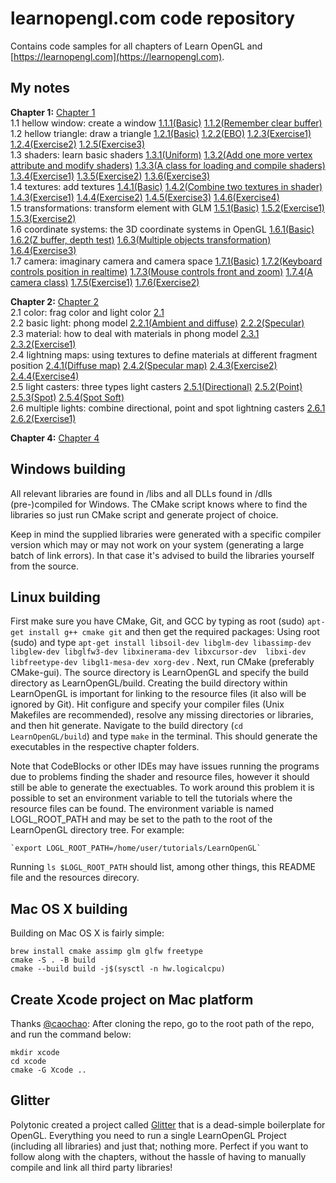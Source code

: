 # learnopengl.com code repository
Contains code samples for all chapters of Learn OpenGL and [https://learnopengl.com](https://learnopengl.com). 

## My notes
__Chapter 1:__ [Chapter 1](https://github.com/chenxy368/LearnOpenGL/tree/master/src/1.getting_started)  
1.1 hellow window: create a window [1.1.1(Basic)](https://github.com/chenxy368/LearnOpenGL/tree/master/src/1.getting_started/1.1.hello_window) [1.1.2(Remember clear buffer)](https://github.com/chenxy368/LearnOpenGL/tree/master/src/1.getting_started/1.2.hello_window_clear)  
1.2 hellow triangle: draw a triangle [1.2.1(Basic)](https://github.com/chenxy368/LearnOpenGL/tree/master/src/1.getting_started/2.1.hello_triangle) 
[1.2.2(EBO)](https://github.com/chenxy368/LearnOpenGL/tree/master/src/1.getting_started/2.2.hello_triangle_indexed) 
[1.2.3(Exercise1)](https://github.com/chenxy368/LearnOpenGL/tree/master/src/1.getting_started/2.3.hello_triangle_exercise1) 
[1.2.4(Exercise2)](https://github.com/chenxy368/LearnOpenGL/tree/master/src/1.getting_started/2.4.hello_triangle_exercise2)
[1.2.5(Exercise3)](https://github.com/chenxy368/LearnOpenGL/tree/master/src/1.getting_started/2.5.hello_triangle_exercise3)  
1.3 shaders: learn basic shaders [1.3.1(Uniform)](https://github.com/chenxy368/LearnOpenGL/tree/master/src/1.getting_started/3.1.shaders_uniform)
[1.3.2(Add one more vertex attribute and modify shaders)](https://github.com/chenxy368/LearnOpenGL/tree/master/src/1.getting_started/3.2.shaders_interpolation) 
[1.3.3(A class for loading and compile shaders)](https://github.com/chenxy368/LearnOpenGL/tree/master/src/1.getting_started/3.3.shaders_class) 
[1.3.4(Exercise1)](https://github.com/chenxy368/LearnOpenGL/tree/master/src/1.getting_started/3.4.shaders_exercise1)
[1.3.5(Exercise2)](https://github.com/chenxy368/LearnOpenGL/tree/master/src/1.getting_started/3.5.shaders_exercise2)
[1.3.6(Exercise3)](https://github.com/chenxy368/LearnOpenGL/tree/master/src/1.getting_started/3.6.shaders_exercise3)  
1.4 textures: add textures [1.4.1(Basic)](https://github.com/chenxy368/LearnOpenGL/tree/master/src/1.getting_started/4.1.textures) 
[1.4.2(Combine two textures in shader)](https://github.com/chenxy368/LearnOpenGL/tree/master/src/1.getting_started/4.2.textures_combined)
[1.4.3(Exercise1)](https://github.com/chenxy368/LearnOpenGL/tree/master/src/1.getting_started/4.3.textures_exercise1)
[1.4.4(Exercise2)](https://github.com/chenxy368/LearnOpenGL/tree/master/src/1.getting_started/4.4.textures_exercise2)
[1.4.5(Exercise3)](https://github.com/chenxy368/LearnOpenGL/tree/master/src/1.getting_started/4.5.textures_exercise3)
[1.4.6(Exercise4)](https://github.com/chenxy368/LearnOpenGL/tree/master/src/1.getting_started/4.6.textures_exercise4)  
1.5 transformations: transform element with GLM [1.5.1(Basic)](https://github.com/chenxy368/LearnOpenGL/tree/master/src/1.getting_started/5.1.transformations) 
[1.5.2(Exercise1)](https://github.com/chenxy368/LearnOpenGL/tree/master/src/1.getting_started/5.2.transformations_exercise1)
[1.5.3(Exercise2)](https://github.com/chenxy368/LearnOpenGL/tree/master/src/1.getting_started/5.2.transformations_exercise2)  
1.6 coordinate systems: the 3D coordinate systems in OpenGL [1.6.1(Basic)](https://github.com/chenxy368/LearnOpenGL/tree/master/src/1.getting_started/6.1.coordinate_systems) 
[1.6.2(Z buffer, depth test)](https://github.com/chenxy368/LearnOpenGL/tree/master/src/1.getting_started/6.2.coordinate_systems_depth) 
[1.6.3(Multiple objects transformation)](https://github.com/chenxy368/LearnOpenGL/tree/master/src/1.getting_started/6.3.coordinate_systems_multiple) 
[1.6.4(Exercise3)](https://github.com/chenxy368/LearnOpenGL/tree/master/src/1.getting_started/6.4.coordinate_systems_exercise3)  
1.7 camera: imaginary camera and camera space [1.7.1(Basic)](https://github.com/chenxy368/LearnOpenGL/tree/master/src/1.getting_started/7.1.camera_circle) 
[1.7.2(Keyboard controls position in realtime)](https://github.com/chenxy368/LearnOpenGL/tree/master/src/1.getting_started/7.2.camera_keyboard_dt) 
[1.7.3(Mouse controls front and zoom)](https://github.com/chenxy368/LearnOpenGL/tree/master/src/1.getting_started/7.3.camera_mouse_zoom) 
[1.7.4(A camera class)](https://github.com/chenxy368/LearnOpenGL/tree/master/src/1.getting_started/7.4.camera_class) 
[1.7.5(Exercise1)](https://github.com/chenxy368/LearnOpenGL/tree/master/src/1.getting_started/7.5.camera_exercise1) 
[1.7.6(Exercise2)](https://github.com/chenxy368/LearnOpenGL/tree/master/src/1.getting_started/7.6.camera_exercise2)

__Chapter 2:__ [Chapter 2](https://github.com/chenxy368/LearnOpenGLWithNotes/tree/master/src/2.lighting)  
2.1 color: frag color and light color [2.1](https://github.com/chenxy368/LearnOpenGLWithNotes/tree/master/src/2.lighting/1.colors)  
2.2 basic light: phong model [2.2.1(Ambient and diffuse)](https://github.com/chenxy368/LearnOpenGLWithNotes/tree/master/src/2.lighting/2.1.basic_lighting_diffuse) 
[2.2.2(Specular)](https://github.com/chenxy368/LearnOpenGLWithNotes/tree/master/src/2.lighting/2.2.basic_lighting_specular)  
2.3 material: how to deal with materials in phong model [2.3.1](https://github.com/chenxy368/LearnOpenGLWithNotes/tree/master/src/2.lighting/3.1.materials) 
[2.3.2(Exercise1)](https://github.com/chenxy368/LearnOpenGLWithNotes/tree/master/src/2.lighting/3.2.materials_exercise1)  
2.4 lightning maps: using textures to define materials at different fragment position 
[2.4.1(Diffuse map)](https://github.com/chenxy368/LearnOpenGLWithNotes/tree/master/src/2.lighting/4.1.lighting_maps_diffuse_map) 
[2.4.2(Specular map)](https://github.com/chenxy368/LearnOpenGLWithNotes/tree/master/src/2.lighting/4.2.lighting_maps_specular_map) 
[2.4.3(Exercise2)](https://github.com/chenxy368/LearnOpenGLWithNotes/tree/master/src/2.lighting/4.3.lighting_maps_exercise2)
[2.4.4(Exercise4)](https://github.com/chenxy368/LearnOpenGLWithNotes/tree/master/src/2.lighting/4.4.lighting_maps_exercise4)  
2.5 light casters: three types light casters 
[2.5.1(Directional)](https://github.com/chenxy368/LearnOpenGLWithNotes/tree/master/src/2.lighting/5.1.light_casters_directional) 
[2.5.2(Point)](https://github.com/chenxy368/LearnOpenGLWithNotes/tree/master/src/2.lighting/5.2.light_casters_point)
[2.5.3(Spot)](https://github.com/chenxy368/LearnOpenGLWithNotes/tree/master/src/2.lighting/5.3.light_casters_spot)
[2.5.4(Spot Soft)](https://github.com/chenxy368/LearnOpenGLWithNotes/tree/master/src/2.lighting/5.4.light_casters_spot_soft)  
2.6 multiple lights: combine directional, point and spot lightning casters 
[2.6.1](https://github.com/chenxy368/LearnOpenGLWithNotes/tree/master/src/2.lighting/6.multiple_lights)
[2.6.2(Exercise1)](https://github.com/chenxy368/LearnOpenGLWithNotes/tree/master/src/2.lighting/6.multiple_lights_exercise1)

__Chapter 4:__ [Chapter 4](https://github.com/chenxy368/LearnOpenGLWithNotes/tree/master/src/4.advanced_opengl)  

## Windows building
All relevant libraries are found in /libs and all DLLs found in /dlls (pre-)compiled for Windows. 
The CMake script knows where to find the libraries so just run CMake script and generate project of choice.

Keep in mind the supplied libraries were generated with a specific compiler version which may or may not work on your system (generating a large batch of link errors). In that case it's advised to build the libraries yourself from the source.

## Linux building
First make sure you have CMake, Git, and GCC by typing as root (sudo) `apt-get install g++ cmake git` and then get the required packages:
Using root (sudo) and type `apt-get install libsoil-dev libglm-dev libassimp-dev libglew-dev libglfw3-dev libxinerama-dev libxcursor-dev  libxi-dev libfreetype-dev libgl1-mesa-dev xorg-dev` .
Next, run CMake (preferably CMake-gui). The source directory is LearnOpenGL and specify the build directory as LearnOpenGL/build. Creating the build directory within LearnOpenGL is important for linking to the resource files (it also will be ignored by Git). Hit configure and specify your compiler files (Unix Makefiles are recommended), resolve any missing directories or libraries, and then hit generate. Navigate to the build directory (`cd LearnOpenGL/build`) and type `make` in the terminal. This should generate the executables in the respective chapter folders.

Note that CodeBlocks or other IDEs may have issues running the programs due to problems finding the shader and resource files, however it should still be able to generate the exectuables. To work around this problem it is possible to set an environment variable to tell the tutorials where the resource files can be found. The environment variable is named LOGL_ROOT_PATH and may be set to the path to the root of the LearnOpenGL directory tree. For example:

    `export LOGL_ROOT_PATH=/home/user/tutorials/LearnOpenGL`

Running `ls $LOGL_ROOT_PATH` should list, among other things, this README file and the resources direcory.

## Mac OS X building
Building on Mac OS X is fairly simple:
```
brew install cmake assimp glm glfw freetype
cmake -S . -B build
cmake --build build -j$(sysctl -n hw.logicalcpu)
```
## Create Xcode project on Mac platform
Thanks [@caochao](https://github.com/caochao):
After cloning the repo, go to the root path of the repo, and run the command below:
```
mkdir xcode
cd xcode
cmake -G Xcode ..
```

## Glitter
Polytonic created a project called [Glitter](https://github.com/Polytonic/Glitter) that is a dead-simple boilerplate for OpenGL. 
Everything you need to run a single LearnOpenGL Project (including all libraries) and just that; nothing more. 
Perfect if you want to follow along with the chapters, without the hassle of having to manually compile and link all third party libraries!
